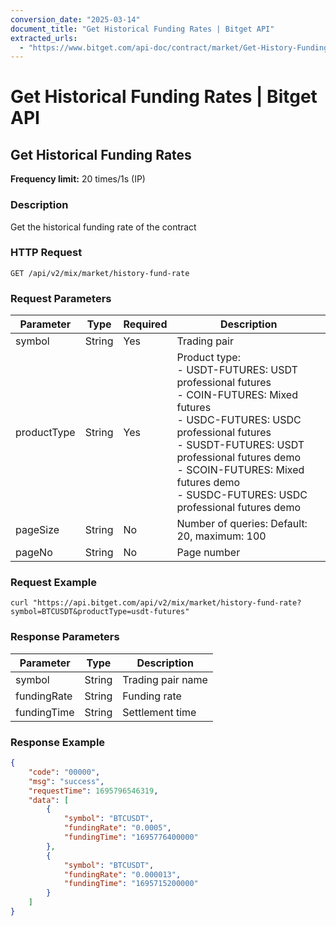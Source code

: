 ```yaml
---
conversion_date: "2025-03-14"
document_title: "Get Historical Funding Rates | Bitget API"
extracted_urls:
  - "https://www.bitget.com/api-doc/contract/market/Get-History-Funding-Rate"
---
```


# Get Historical Funding Rates | Bitget API

## Get Historical Funding Rates

**Frequency limit:** 20 times/1s (IP)

### Description
Get the historical funding rate of the contract

### HTTP Request
```
GET /api/v2/mix/market/history-fund-rate
```

### Request Parameters
| Parameter    | Type   | Required | Description                                                                 |
|-------------|--------|----------|-----------------------------------------------------------------------------|
| symbol      | String | Yes      | Trading pair                                                               |
| productType | String | Yes      | Product type:<br>- USDT-FUTURES: USDT professional futures<br>- COIN-FUTURES: Mixed futures<br>- USDC-FUTURES: USDC professional futures<br>- SUSDT-FUTURES: USDT professional futures demo<br>- SCOIN-FUTURES: Mixed futures demo<br>- SUSDC-FUTURES: USDC professional futures demo |
| pageSize    | String | No       | Number of queries: Default: 20, maximum: 100                               |
| pageNo      | String | No       | Page number                                                                |

### Request Example
```
curl "https://api.bitget.com/api/v2/mix/market/history-fund-rate?symbol=BTCUSDT&productType=usdt-futures"
```

### Response Parameters
| Parameter     | Type   | Description         |
|---------------|--------|---------------------|
| symbol        | String | Trading pair name   |
| fundingRate   | String | Funding rate        |
| fundingTime   | String | Settlement time     |

### Response Example
```json
{
    "code": "00000",
    "msg": "success",
    "requestTime": 1695796546319,
    "data": [
        {
            "symbol": "BTCUSDT",
            "fundingRate": "0.0005",
            "fundingTime": "1695776400000"
        },
        {
            "symbol": "BTCUSDT",
            "fundingRate": "0.000013",
            "fundingTime": "1695715200000"
        }
    ]
}
```

